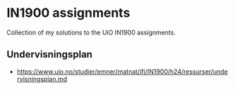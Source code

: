 # IN1900 assignments
Collection of my solutions to the UiO IN1900 assignments.

## Undervisningsplan
- https://www.uio.no/studier/emner/matnat/ifi/IN1900/h24/ressurser/undervisningsplan.md
